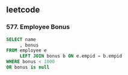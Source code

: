 ## leetcode 
### 577. Employee Bonus

```sql
SELECT name
     , bonus
FROM employee e
     LEFT JOIN bonus b ON e.empid = b.empid
WHERE bonus < 1000
OR bonus is null
```
